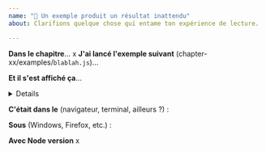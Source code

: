 ```yaml
---
name: "🐻 Un exemple produit un résultat inattendu"
about: Clarifions quelque chose qui entame ton expérience de lecture.

---
```


**Dans le chapitre**… x
**J'ai lancé l'exemple suivant** (chapter-xx/examples/`blablah.js`)…

**Et il s'est affiché ça**…

<details>
(image ou listing de ce qui s'est affiché)
</details>

**C'était dans le** (navigateur, terminal, ailleurs ?) :

**Sous** (Windows, Firefox, etc.) :

**Avec Node version** x

